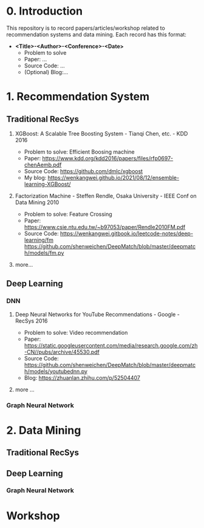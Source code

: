 # 0. Introduction
This  repository is to record papers/articles/workshop related to recommendation systems and data mining. Each record has this format: 
+ **\<Title\>-\<Author\>-\<Conference\>-\<Date\>**
    - Problem to solve
    - Paper: ...
    - Source Code: ...
    - (Optional) Blog:...


# 1. Recommendation System
## Traditional RecSys
1. XGBoost: A Scalable Tree Boosting System - Tianqi Chen, etc. - KDD 2016
    - Problem to solve: Efficient Boosing machine
    - Paper: https://www.kdd.org/kdd2016/papers/files/rfp0697-chenAemb.pdf
    - Source Code: https://github.com/dmlc/xgboost
    - My blog: https://wenkangwei.github.io/2021/08/12/ensemble-learning-XGBoost/

2. Factorization Machine - Steffen Rendle, Osaka University - IEEE Conf on Data Mining 2010
    - Problem to solve: Feature Crossing
    - Paper: https://www.csie.ntu.edu.tw/~b97053/paper/Rendle2010FM.pdf
    - Source Code: https://wenkangwei.gitbook.io/leetcode-notes/deep-learning/fm   https://github.com/shenweichen/DeepMatch/blob/master/deepmatch/models/fm.py

3. more...

## Deep Learning

### DNN
1.  Deep Neural Networks for YouTube Recommendations - Google - RecSys 2016
    - Problem to solve: Video recommendation
    - Paper: https://static.googleusercontent.com/media/research.google.com/zh-CN//pubs/archive/45530.pdf
    - Source Code: https://github.com/shenweichen/DeepMatch/blob/master/deepmatch/models/youtubednn.py
    - Blog: https://zhuanlan.zhihu.com/p/52504407

2. more ...


### Graph Neural Network

# 2. Data Mining
## Traditional RecSys
## Deep Learning
### Graph Neural Network

# Workshop


